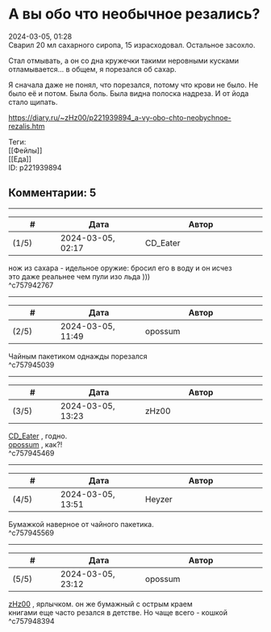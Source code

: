 А вы обо что необычное резались?
================================

  
2024-03-05, 01:28  
 Сварил 20 мл сахарного сиропа, 15 израсходовал. Остальное засохло.   
   
 Стал отмывать, а он со дна кружечки такими неровными кусками отламывается... в общем, я порезался об сахар.   
   
 Я сначала даже не понял, что порезался, потому что крови не было. Не было её и потом. Была боль. Была видна полоска надреза. И от йода стало щипать.   
  
<https://diary.ru/~zHz00/p221939894_a-vy-obo-chto-neobychnoe-rezalis.htm>  
  
Теги:  
[[Фейлы]]  
[[Еда]]  
ID: p221939894  


Комментарии: 5
--------------

  


---



|         #         |              Дата              |                     Автор                     |           ID           |
| --- | --- | --- | --- |
| (1/5) | 2024-03-05, 02:17 | CD\_Eater | c757942767 |

  
 нож из сахара - идельное оружие: бросил его в воду и он исчез   
 это даже реальнее чем пули изо льда )))   
 ^c757942767

---



|         #         |              Дата              |                     Автор                     |           ID           |
| --- | --- | --- | --- |
| (2/5) | 2024-03-05, 11:49 | opossum | c757945039 |

  
 Чайным пакетиком однажды порезался   
 ^c757945039

---



|         #         |              Дата              |                     Автор                     |           ID           |
| --- | --- | --- | --- |
| (3/5) | 2024-03-05, 13:23 | zHz00 | c757945469 |

  
  [CD\_Eater](https://cd-eater.diary.ru "Записки ДискоЕда")  , годно.   
  [opossum](https://pssm.diary.ru "змей о двух головах")  , как?!   
 ^c757945469

---



|         #         |              Дата              |                     Автор                     |           ID           |
| --- | --- | --- | --- |
| (4/5) | 2024-03-05, 13:51 | Heyzer | c757945569 |

  
 Бумажкой наверное от чайного пакетика.   
 ^c757945569

---



|         #         |              Дата              |                     Автор                     |           ID           |
| --- | --- | --- | --- |
| (5/5) | 2024-03-05, 23:12 | opossum | c757948394 |

  
  [zHz00](https://zHz00.diary.ru "Untitled")  , ярлычком. он же бумажный с острым краем   
 книгами еще часто резался в детстве. Но чаще всего - кошкой   
 ^c757948394